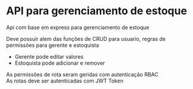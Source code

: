 # API para gerenciamento de estoque
Api com base em express para gerenciamento de estoque

Deve possuir alem das funções de CRUD para usuario, regras de permissões para gerente e estoquista
- Gerente pode editar valores
- Estoquista pode adicionar e remover

As permissões de rota seram geridas com autenticação RBAC <br>
As rotas deve ser autenticadas com JWT Token
